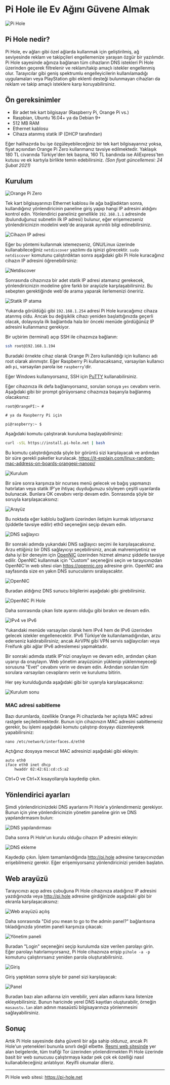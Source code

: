 # Pi Hole ile Ev Ağını Güvene Almak

![Pi Hole](pi_hole/pi-hole-logo.png)

## Pi Hole nedir?

Pi Hole, ev ağları gibi özel ağlarda kullanmak için geliştirilmiş, ağ seviyesinde reklam ve takipçileri engellemenize yarayan özgür bir yazılımdır. Pi Hole sayesinde ağınıza bağlanan tüm cihazların DNS istekleri Pi Hole üzerinden geçerek filtrelenir ve reklam/takip amaçlı istekler engellenmiş olur. Tarayıcılar gibi geniş spektrumlu engelleyicilerin kullanılamadığı uygulamaları veya PlayStation gibi eklenti desteği bulunmayan cihazları da reklam ve takip amaçlı isteklere karşı koruyabilirsiniz. 

## Ön gereksinimler

- Bir adet tek kart bilgisayar (Raspberry Pi, Orange Pi vs.)
- Raspbian, Ubuntu 16.04+ ya da Debian 9+
- 512 MB RAM
- Ethernet kablosu
- Cihaza atanmış statik IP (DHCP tarafından)

Eğer halihazırda bu işe özgüleyebileceğiniz bir tek kart bilgisayarınız yoksa, fiyat açısından Orange Pi Zero kullanmanız tavsiye edilmektedir. Yaklaşık 180 TL civarında Türkiye'den tek başına, 160 TL bandında ise AliExpress'ten kutusu ve ek kartıyla birlikte temin edebilirsiniz. _(Son fiyat güncellemesi: 24 Şubat 2021)_  

## Kurulum

![Orange Pi Zero](pi_hole/kurulum5.jpg)

Tek kart bilgisayarınızı Ethernet kablosu ile ağa bağladıktan sonra, kullandığınız yönlendiricinin paneline giriş yapıp hangi IP adresini aldığını kontrol edin. Yönlendirici paneliniz genellikle `192.168.1.1` adresinde (bulunduğunuz subnetin ilk IP adresi) bulunur, eğer erişemezseniz yönlendiricinizin modelini web'de arayarak ayrıntılı bilgi edinebilirsiniz.

![Cihazın IP adresi](pi_hole/kurulum1.png)

Eğer bu yöntemi kullanmak istemezseniz, GNU/Linux üzerinde kullanabileceğiniz `netdiscover` yazılımı da işinizi görecektir. `sudo netdiscover` komutunu çalıştırdıktan sonra aşağıdaki gibi Pi Hole kuracağınız cihazın IP adresini öğrenebilirsiniz:

![Netdiscover](pi_hole/kurulum4.png)

Sonrasında cihazınıza bir adet statik IP adresi atamanız gerekecek, yönlendiricinizin modeline göre farklı bir arayüzle karşılaşabilirsiniz. Bu sebepten gerektiğinde web'de arama yaparak ilerlemenizi öneririz. 

![Statik IP atama](pi_hole/kurulum3.png)

Yukarıda görüldüğü gibi `192.168.1.254` adresi Pi Hole kuracağımız cihaza atanmış oldu. Ancak bu değişiklik cihazı yeniden başlattığınızda geçerli olacak, dolayısıyla ilk bağlantıda hala bir önceki menüde gördüğünüz IP adresini kullanmanız gerekiyor.

Bir uçbirim (terminal) açıp SSH ile cihazınıza bağlanın:

```bash
ssh root@192.168.1.194
```

Buradaki örnekte cihaz olarak Orange Pi Zero kullanıldığı için kullanıcı adı root olarak alınmıştır. Eğer Raspberry Pi kullanacaksanız, varsayılan kullanıcı adı `pi`, varsayılan parola ise `raspberry`'dir.

Eğer Windows kullanıyorsanız, SSH için [PuTTY](https://www.putty.org/) kullanabilirsiniz.

Eğer cihazınıza ilk defa bağlanıyorsanız, sorulan soruya `yes` cevabını verin. Aşağıdaki gibi bir prompt görüyorsanız cihazınıza başarıyla bağlanmış olacaksınız:

```
root@OrangePI:~ # 

# ya da Raspberry Pi için

pi@raspberry:~ $
```

Aşağıdaki komutu çalıştırarak kuruluma başlayabilirsiniz:


```bash
curl -sSL https://install.pi-hole.net | bash
```

Bu komutu çalıştırdığınızda şöyle bir görüntü sizi karşılayacak ve ardından bir süre gerekli paketler kurulacak. https://it-explain.com/linux-random-mac-address-on-boards-orangepi-nanopi/

![Kurulum](pi_hole/kurulum6.png)

Bir süre sonra karşınıza bir ncurses menü gelecek ve bağış yapmanızı hatırlatan veya statik IP'ye ihtiyaç duyduğunuzu söyleyen çeşitli uyarılarda bulunacak. Bunlara OK cevabını verip devam edin. Sonrasında şöyle bir soruyla karşılaşacaksınız:

![Arayüz](pi_hole/kurulum8.png)

Bu noktada eğer kablolu bağlantı üzerinden iletişim kurmak istiyorsanız (şiddetle tavsiye edilir) eth0 seçeneğini seçip devam edin.

![DNS sağlayıcı](pi_hole/kurulum9.png)

Bir sonraki adımda yukarıdaki DNS sağlayıcı seçimi ile karşılaşacaksınız. Arzu ettiğiniz bir DNS sağlayıcıyı seçebilirsiniz, ancak mahremiyetiniz ve daha iyi bir deneyim için [OpenNIC](https://opennic.org) üzerinden hizmet almanız şiddetle tavsiye edilir. OpenNIC kullanmak için "Custom" seçeneğini seçin ve tarayıcınızdan OpenNIC'in web sitesi olan <https://opennic.org> adresine girin. OpenNIC ana sayfasında size en yakın DNS sunucularını sıralayacaktır.

![OpenNIC](pi_hole/kurulum10.png)

Buradan aldığınız DNS sunucu bilgilerini aşağıdaki gibi girebilirsiniz.

![OpenNIC Pi Hole](pi_hole/kurulum11.png)

Daha sonrasında çıkan liste ayarını olduğu gibi bırakın ve devam edin.

![IPv4 ve IPv6](pi_hole/kurulum12.png)

Yukarıdaki menüde varsayılan olarak hem IPv4 hem de IPv6 üzerinden gelecek istekler engellenecektir. IPv6 Türkiye'de kullanılamadığından, arzu ederseniz kaldırabilirsiniz; ancak AirVPN gibi VPN servis sağlayıcıları veya Freifunk gibi ağlar IPv6 adreslemesi yapmaktadır.


Bir sonraki adımda statik IP'nizi onaylayın ve devam edin, ardından çıkan uyarıyı da onaylayın. Web yönetim arayüzünün yüklenip yüklenmeyeceği sorusuna "Evet" cevabını verin ve devam edin. Ardından sorulan tüm sorulara varsayılan cevaplarını verin ve kurulumu bitirin.

Her şey kurulduğunda aşağıdaki gibi bir uyarıyla karşılaşacaksınız:

![Kurulum sonu](pi_hole/kurulum13.png)

### MAC adresi sabitleme

Bazı durumlarda, özellikle Orange Pi cihazlarda her açılışta MAC adresi rastgele seçilebilmektedir. Bunun için cihazınızın MAC adresini sabitlemeniz gerekir, bu işlemi aşağıdaki komutu çalıştırıp dosyayı düzenleyerek yapabilirsiniz:

```
nano /etc/network/interfaces.d/eth0
```

Açtığınız dosyaya mevcut MAC adresinizi aşağıdaki gibi ekleyin:

```
auto eth0
iface eth0 inet dhcp
    hwaddr 02:42:61:cd:c5:a2
```

Ctrl+O ve Ctrl+X kısayollarıyla kaydedip çıkın.



## Yönlendirici ayarları

Şimdi yönlendiricinizdeki DNS ayarlarını Pi Hole'a yönlendirmeniz gerekiyor. Bunun için yine yönlendiricinizin yönetim paneline girin ve DNS yapılandırmasını bulun:

![DNS yapılandırması](pi_hole/kurulum16.png)

Daha sonra Pi Hole'un kurulu olduğu cihazın IP adresini ekleyin:

![DNS ekleme](pi_hole/kurulum17.png)

Kaydedip çıkın. İşlem tamamlandığında <http://pi.hole> adresine tarayıcınızdan erişebilmeniz gerekir. Eğer erişemiyorsanız yönlendiricinizi yeniden başlatın.


## Web arayüzü


Tarayıcınızı açıp adres çubuğuna Pi Hole cihazınıza atadığınız IP adresini yazdığınızda veya <http://pi.hole> adresine girdiğinizde aşağıdaki gibi bir ekranla karşılaşacaksınız:

![Web arayüzü açılış](pi_hole/kurulum14.png)

Daha sonrasında "Did you mean to go to the admin panel?" bağlantısına tıkladığınızda yönetim paneli karşınıza çıkacak:

![Yönetim paneli](pi_hole/kurulum15.png)

Buradan "Login" seçeneğini seçip kurulumda size verilen parolayı girin. Eğer parolayı hatırlamıyorsanız, Pi Hole cihazınıza erişip `pihole -a -p` komutunu çalıştırırsanız yeniden parola oluşturabilirsiniz.

![Giriş](pi_hole/kurulum18.png)

Giriş yaptıktan sonra şöyle bir panel sizi karşılayacak:

![Panel](pi_hole/kurulum19.png)

Buradan bazı alan adlarına izin verebilir, yeni alan adlarını kara listenize ekleyebilirsiniz. Bunun haricinde yerel DNS kayıtları oluşturabilir, örneğin `masaustu.lan` alan adının masaüstü bilgisayarınıza yönlenmesini sağlayabilirsiniz.

## Sonuç

Artık Pi Hole sayesinde daha güvenli bir ağa sahip oldunuz, ancak Pi Hole'un yetenekleri bununla sınırlı değil elbette. [Resmi web sitesinde](https://pi-hole.net) yer alan belgelerde, tüm trafiği Tor üzerinden yönlendirmekten Pi Hole üzerinde basit bir web sunucusu çalıştırmaya kadar pek çok ek özelliği nasıl kullanabileceğiniz anlatılıyor. Keyifli okumalar dileriz.

----

Pi Hole web sitesi: <https://pi-hole.net>